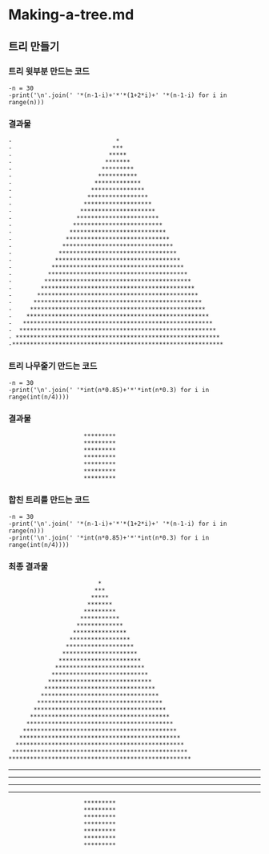 # Making-a-tree.md

## 트리 만들기

### 트리 윗부분 만드는 코드
	-n = 30
	-print('\n'.join(' '*(n-1-i)+'*'*(1+2*i)+' '*(n-1-i) for i in range(n)))
	
### 결과물
	-                             *                             
	-                            ***                            
	-                           *****                           
	-                          *******                          
	-                         *********                         
	-                        ***********                        
	-                       *************                       
	-                      ***************                      
	-                     *****************                     
	-                    *******************                    
 	-                   *********************                   
	-                  ***********************                  
	-                 *************************                 
	-                ***************************                
 	-               *****************************               
 	-              *******************************              
 	-             *********************************             
 	-            ***********************************            
 	-           *************************************           
 	-          ***************************************          
	-         *****************************************         
	-        *******************************************        
 	-       *********************************************       
 	-      ***********************************************      
 	-     *************************************************     
 	-    ***************************************************    
 	-   *****************************************************   
 	-  *******************************************************  
	- *********************************************************
	-***********************************************************

### 트리 나무줄기 만드는 코드
	-n = 30
	-print('\n'.join(' '*int(n*0.85)+'*'*int(n*0.3) for i in range(int(n/4))))

### 결과물
                         *********
                         *********
                         *********
                         *********
                         *********
                         *********
                         *********
			 
### 합친 트리를 만드는 코드
	-n = 30
	-print('\n'.join(' '*(n-1-i)+'*'*(1+2*i)+' '*(n-1-i) for i in range(n)))
	-print('\n'.join(' '*int(n*0.85)+'*'*int(n*0.3) for i in range(int(n/4))))
	
### 최종 결과물
                             *                             
                            ***                            
                           *****                           
                          *******                          
                         *********                         
                        ***********                        
                       *************                       
                      ***************                      
                     *****************                     
                    *******************                    
                   *********************                   
                  ***********************                  
                 *************************                 
                ***************************                
               *****************************               
              *******************************              
             *********************************             
            ***********************************            
           *************************************           
          ***************************************          
         *****************************************         
        *******************************************        
       *********************************************       
      ***********************************************      
     *************************************************     
    ***************************************************    
   *****************************************************   
  *******************************************************  
 ********************************************************* 
***********************************************************
                         *********
                         *********
                         *********
                         *********
                         *********
                         *********
                         *********
